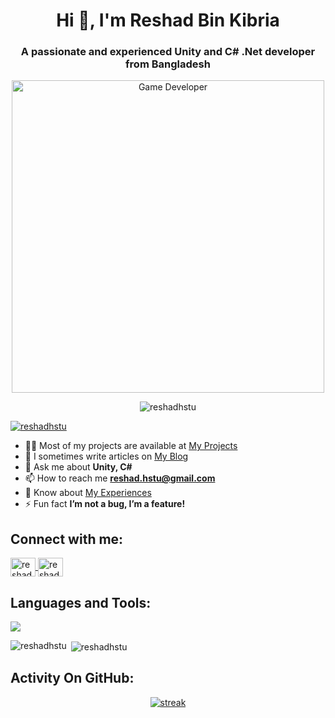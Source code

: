 <h1 align="center">Hi 👋, I'm Reshad Bin Kibria</h1>
<h3 align="center">A passionate and experienced Unity and C# .Net developer from Bangladesh</h3>

<!-- Profile Gif -->
<div align="center">
    <img src="https://media.giphy.com/media/SWoSkN6DxTszqIKEqv/giphy.gif" alt="Game Developer" width="500">
</div>

<p align="center">
    <img src="https://komarev.com/ghpvc/?username=reshadhstu&label=Profile%20views&color=0e75b6&style=flat" alt="reshadhstu" />
</p>

<p align="left">
    <a href="https://github.com/ryo-ma/github-profile-trophy">
        <img src="https://github-profile-trophy.vercel.app/?username=reshadhstu&margin-w=15&margin-h=15" alt="reshadhstu" />
    </a>
</p>

- 👨‍💻 Most of my projects are available at [My Projects](https://reshadhstu.wixsite.com/portfolio/projects)
- 📝 I sometimes write articles on [My Blog](https://reshadhstu.wixsite.com/portfolio/my-blog)
- 💬 Ask me about **Unity, C#**
- 📫 How to reach me **reshad.hstu@gmail.com**
- 📄 Know about [My Experiences](https://reshadhstu.wixsite.com/portfolio/experience)
- ⚡ Fun fact **I’m not a bug, I’m a feature!**

## Connect with me:
<p align="left">
    <a href="https://linkedin.com/in/reshadhstu" target="blank">
        <img align="center" src="https://raw.githubusercontent.com/rahuldkjain/github-profile-readme-generator/master/src/images/icons/Social/linked-in-alt.svg" alt="reshadhstu" height="30" width="40" />
    </a>
    <a href="https://stackoverflow.com/users/3051198/reshad" target="blank">
        <img align="center" src="https://raw.githubusercontent.com/rahuldkjain/github-profile-readme-generator/master/src/images/icons/Social/stack-overflow.svg" alt="reshad" height="30" width="40" />
    </a>
</p>

## Languages and Tools:
<p align="left"> <a href="https://github.com/reshadhstu">
    <img src="https://skillicons.dev/icons?i=unity,cs,blender,arduino,python,opencv,php,rider,pycharm,js,html,CSS,firebase,mysql"> 
</a> 
</p>

<p><img align="left" src="https://github-readme-stats-one-nu-32.vercel.app/api/top-langs?username=reshadhstu&theme=transparent&show_icons=true&locale=en&layout=compact" alt="reshadhstu" /></p>

<p>&nbsp;<img align="center" src="https://github-readme-stats-one-nu-32.vercel.app/api?username=reshadhstu&theme=transparent&show_icons=true&locale=en" alt="reshadhstu" /></p>

## Activity On GitHub:
<p align="center">
  <a href="https://github.com/Thinkright20">      
<img title="stats" alt="streak" src="https://github-readme-streak-stats.herokuapp.com/?user=reshadhstu&theme=transparent&hide_border=true&stroke=f53b3b"/>
</a> 
</p>

